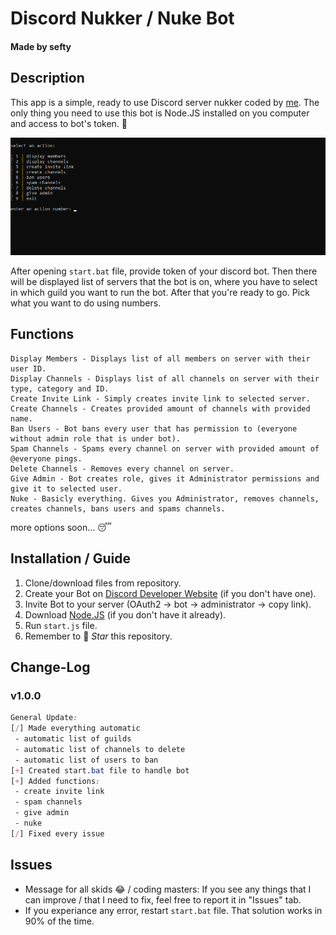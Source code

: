 <!--- sefty --->
<!-- sefty -->
<!--- sefty --->

# Discord Nukker / Nuke Bot

#### Made by sefty

## Description

This app is a simple, ready to use Discord server nukker coded by [me](https://fentanyl.recipes).
The only thing you need to use this bot is Node.JS installed on you computer
and access to bot's token. 🤩

![Thumbnail](https://github.com/krulsefty/discord-nukker/blob/main/files/image.png)

After opening `start.bat` file, provide token of your discord bot. Then there will be displayed
list of servers that the bot is on, where you have to select in which guild you
want to run the bot. After that you're ready to go. Pick what you want to do
using numbers.

## Functions

```
Display Members - Displays list of all members on server with their user ID.
Display Channels - Displays list of all channels on server with their type, category and ID.
Create Invite Link - Simply creates invite link to selected server.
Create Channels - Creates provided amount of channels with provided name.
Ban Users - Bot bans every user that has permission to (everyone without admin role that is under bot).
Spam Channels - Spams every channel on server with provided amount of @everyone pings.
Delete Channels - Removes every channel on server.
Give Admin - Bot creates role, gives it Administrator permissions and give it to selected user.
Nuke - Basicly everything. Gives you Administrator, removes channels, creates channels, bans users and spams channels.
```

more options soon... 😴

## Installation / Guide

1. Clone/download files from repository.
2. Create your Bot on [Discord Developer Website](https://discord.dev) (if you don't have one).
3. Invite Bot to your server (OAuth2 -> bot -> administrator -> copy link).
4. Download [Node.JS](https://nodejs.org) (if you don't have it already).
5. Run `start.js` file.
6. Remember to 🌟 *Star* this repository.

## Change-Log

### v1.0.0
```css
General Update:
[/] Made everything automatic
 - automatic list of guilds
 - automatic list of channels to delete
 - automatic list of users to ban
[+] Created start.bat file to handle bot
[+] Added functions:
 - create invite link
 - spam channels
 - give admin
 - nuke
[/] Fixed every issue
```

## Issues

- Message for all skids 😂 / coding masters: If you see any things that I can improve / that I need to fix, feel free to report it in "Issues" tab.
- If you experiance any error, restart `start.bat` file. That solution works in 90% of the time.